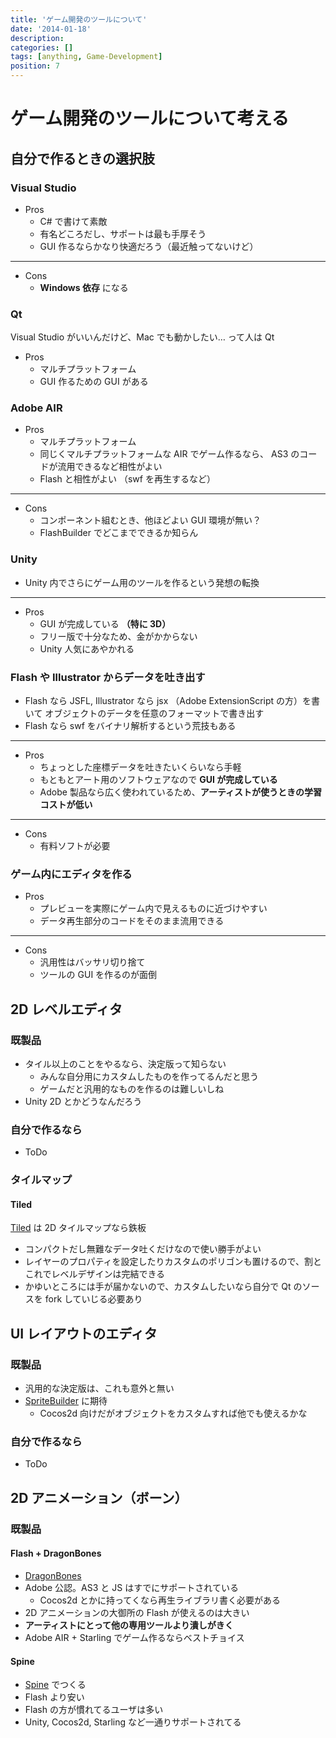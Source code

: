 ```yaml
---
title: 'ゲーム開発のツールについて'
date: '2014-01-18'
description:
categories: []
tags: [anything, Game-Development]
position: 7
---
```


# ゲーム開発のツールについて考える

## 自分で作るときの選択肢

### Visual Studio

- Pros
    - C# で書けて素敵
    - 有名どころだし、サポートは最も手厚そう
    - GUI 作るならかなり快適だろう（最近触ってないけど）

___

- Cons
    - **Windows 依存** になる

### Qt

Visual Studio がいいんだけど、Mac でも動かしたい… って人は Qt

- Pros
    - マルチプラットフォーム
    - GUI 作るための GUI がある

### Adobe AIR

- Pros
    - マルチプラットフォーム
    - 同じくマルチプラットフォームな AIR でゲーム作るなら、
      AS3 のコードが流用できるなど相性がよい
    - Flash と相性がよい （swf を再生するなど）

___

- Cons
    - コンポーネント組むとき、他ほどよい GUI 環境が無い？
    - FlashBuilder でどこまでできるか知らん

### Unity

- Unity 内でさらにゲーム用のツールを作るという発想の転換

___

- Pros
    - GUI が完成している **（特に 3D）**
    - フリー版で十分なため、金がかからない
    - Unity 人気にあやかれる

### Flash や Illustrator からデータを吐き出す

- Flash なら JSFL, Illustrator なら jsx （Adobe ExtensionScript の方）を書いて
  オブジェクトのデータを任意のフォーマットで書き出す
- Flash なら swf をバイナリ解析するという荒技もある

___

- Pros
    - ちょっとした座標データを吐きたいくらいなら手軽
    - もともとアート用のソフトウェアなので **GUI が完成している**
    - Adobe 製品なら広く使われているため、**アーティストが使うときの学習コストが低い**

___

- Cons
    - 有料ソフトが必要

### ゲーム内にエディタを作る

- Pros
    - プレビューを実際にゲーム内で見えるものに近づけやすい
    - データ再生部分のコードをそのまま流用できる

___

- Cons
    - 汎用性はバッサリ切り捨て
    - ツールの GUI を作るのが面倒



## 2D レベルエディタ

### 既製品

- タイル以上のことをやるなら、決定版って知らない
    - みんな自分用にカスタムしたものを作ってるんだと思う
    - ゲームだと汎用的なものを作るのは難しいしね
- Unity 2D とかどうなんだろう

### 自分で作るなら

- ToDo

### タイルマップ

#### Tiled

[Tiled](http://www.mapeditor.org/) は 2D タイルマップなら鉄板

- コンパクトだし無難なデータ吐くだけなので使い勝手がよい
- レイヤーのプロパティを設定したりカスタムのポリゴンも置けるので、割とこれでレベルデザインは完結できる
- かゆいところには手が届かないので、カスタムしたいなら自分で Qt のソースを fork していじる必要あり


## UI レイアウトのエディタ

### 既製品

- 汎用的な決定版は、これも意外と無い
- [SpriteBuilder](http://www.spritebuilder.com/) に期待
    - Cocos2d 向けだがオブジェクトをカスタムすれば他でも使えるかな

### 自分で作るなら

- ToDo


## 2D アニメーション（ボーン）

### 既製品

#### Flash + DragonBones

- [DragonBones](http://dragonbones.github.io/)
- Adobe 公認。AS3 と JS はすでにサポートされている
    - Cocos2d とかに持ってくなら再生ライブラリ書く必要がある
- 2D アニメーションの大御所の Flash が使えるのは大きい
- **アーティストにとって他の専用ツールより潰しがきく**
- Adobe AIR + Starling でゲーム作るならベストチョイス

#### Spine

- [Spine](http://esotericsoftware.com/) でつくる
- Flash より安い
- Flash の方が慣れてるユーザは多い
- Unity, Cocos2d, Starling など一通りサポートされてる



